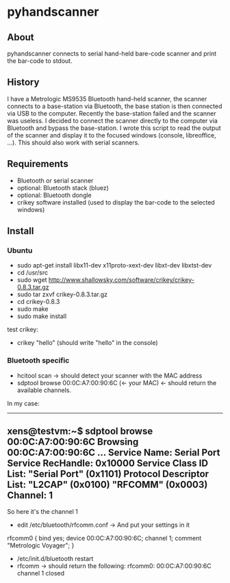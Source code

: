 # pyhandscanner 

## About
pyhandscanner connects to serial hand-held bare-code scanner and print the bar-code to stdout.

## History
I have a Metrologic MS9535 Bluetooth hand-held scanner, the scanner connects to a base-station 
via Bluetooth, the base station is then connected via USB to the computer. Recently the base-station
failed and the scanner was useless. I decided to connect the scanner directly to the computer via
Bluetooth and bypass the base-station. I wrote this script to read the output of the scanner and
display it to the focused windows (console, libreoffice, ...). This should also work with serial
scanners.

## Requirements 
- Bluetooth or serial scanner
- optional: Bluetooth stack (bluez)
- optional: Bluetooth dongle
- crikey software installed (used to display the bar-code to the selected windows)

## Install

### Ubuntu
- sudo apt-get install libx11-dev x11proto-xext-dev libxt-dev libxtst-dev
- cd /usr/src
- sudo wget http://www.shallowsky.com/software/crikey/crikey-0.8.3.tar.gz
- sudo tar zxvf crikey-0.8.3.tar.gz
- cd crikey-0.8.3
- sudo make
- sudo make install

test crikey: 
- crikey "hello" (should write "hello" in the console)

### Bluetooth specific
- hcitool scan -> should detect your scanner with the MAC address
- sdptool browse 00:0C:A7:00:90:6C (<- your MAC) <- should return the available channels.

In my case:

---
xens@testvm:~$ sdptool browse 00:0C:A7:00:90:6C
Browsing 00:0C:A7:00:90:6C ...
Service Name: Serial Port
Service RecHandle: 0x10000
Service Class ID List:
  "Serial Port" (0x1101)
Protocol Descriptor List:
  "L2CAP" (0x0100)
  "RFCOMM" (0x0003)
    Channel: 1
---

So here it's the channel 1
- edit /etc/bluetooth/rfcomm.conf -> And put your settings in it

rfcomm0 {
	bind yes;
	device 00:0C:A7:00:90:6C;
	channel	1;
	comment "Metrologic Voyager";
}

- /etc/init.d/bluetooth restart
- rfcomm -> should return the following:
rfcomm0: 00:0C:A7:00:90:6C channel 1 closed




